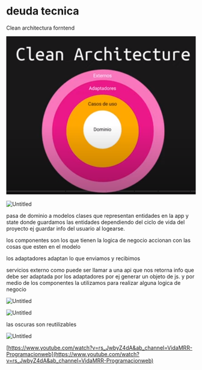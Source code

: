 # deuda tecnica

Clean architectura forntend

![Untitled](Software%20development/Arquitectura/assets/Untitled.png)

![Untitled](Untitled%201.png)

pasa de dominio a modelos clases que representan entidades en la app y state donde guardamos las entidades dependiendo del ciclo de vida del proyecto ej guardar info del usuario al logearse.

los componentes son los que tienen la logica de negocio accionan con las cosas que esten en el modelo

los adaptadores adaptan lo que enviamos y recibimos

servicios externo como puede ser llamar a una api que nos retorna info que debe ser adaptada por los adaptadores por ej generar un objeto de js. y por medio de los componentes la utilizamos para realizar alguna logica de negocio

![Untitled](Untitled%202.png)

![Untitled](Untitled%203.png)

 las oscuras son reutilizables

![Untitled](Untitled%204.png)

[https://www.youtube.com/watch?v=rs_JwbyZ4dA&ab_channel=VidaMRR-Programacionweb](https://www.youtube.com/watch?v=rs_JwbyZ4dA&ab_channel=VidaMRR-Programacionweb)